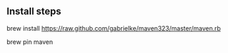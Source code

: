 Install steps
-------------

brew install https://raw.github.com/gabrielke/maven323/master/maven.rb

brew pin maven

